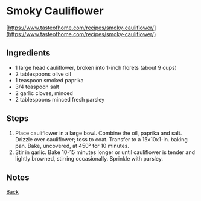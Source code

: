 # Smoky Cauliflower
[https://www.tasteofhome.com/recipes/smoky-cauliflower/](https://www.tasteofhome.com/recipes/smoky-cauliflower/)

## Ingredients

- 1 large head cauliflower, broken into 1-inch florets (about 9 cups)
- 2 tablespoons olive oil
- 1 teaspoon smoked paprika
- 3/4 teaspoon salt
- 2 garlic cloves, minced
- 2 tablespoons minced fresh parsley

## Steps

1. Place cauliflower in a large bowl. Combine the oil, paprika and salt. Drizzle over cauliflower; toss to coat. Transfer to a 15x10x1-in. baking pan. Bake, uncovered, at 450° for 10 minutes.
2. Stir in garlic. Bake 10-15 minutes longer or until cauliflower is tender and lightly browned, stirring occasionally. Sprinkle with parsley.

## Notes

[Back](../readme.md)
